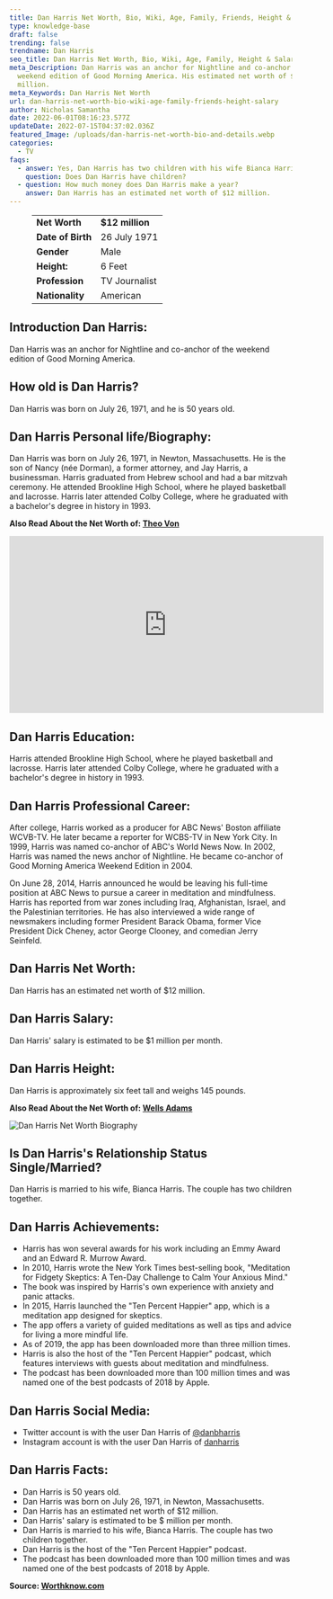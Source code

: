 ```yaml
---
title: Dan Harris Net Worth, Bio, Wiki, Age, Family, Friends, Height & Salary
type: knowledge-base
draft: false
trending: false
trendname: Dan Harris
seo_title: Dan Harris Net Worth, Bio, Wiki, Age, Family, Height & Salary - WorthKnow
meta_Description: Dan Harris was an anchor for Nightline and co-anchor of the
  weekend edition of Good Morning America. His estimated net worth of $12
  million.
meta_Keywords: Dan Harris Net Worth
url: dan-harris-net-worth-bio-wiki-age-family-friends-height-salary
author: Nicholas Samantha
date: 2022-06-01T08:16:23.577Z
updateDate: 2022-07-15T04:37:02.036Z
featured_Image: /uploads/dan-harris-net-worth-bio-and-details.webp
categories:
  - TV
faqs:
  - answer: Yes, Dan Harris has two children with his wife Bianca Harris.
    question: Does Dan Harris have children?
  - question: How much money does Dan Harris make a year?
    answer: Dan Harris has an estimated net worth of $12 million.
---
```

<figure class="wp-block-table is-style-stripes">
  <table>
    <tbody>
      <tr>
        <td>
          <strong>Net Worth</strong>
        </td>
        <td>
          <strong>$12 million</strong>
        </td>
      </tr>
      <tr>
        <td>
          <strong>Date of Birth</strong>
        </td>
        <td>26 July 1971</td>
      </tr>
      <tr>
        <td>
          <strong>Gender</strong>
        </td>
        <td>Male</td>
      </tr>
      <tr>
        <td>
          <strong>Height:</strong>
        </td>
        <td>6 Feet</td>
      </tr>
      <tr>
        <td>
          <strong>Profession</strong>
        </td>
        <td>TV Journalist</td>
      </tr>
      <tr>
        <td>
          <strong>Nationality</strong>
        </td>
        <td>American</td>
      </tr>
    </tbody>
  </table>
</figure>

## **Introduction Dan Harris:**

Dan Harris was an anchor for Nightline and co-anchor of the weekend edition of Good Morning America.

## **How old is Dan Harris?**

Dan Harris was born on July 26, 1971, and he is 50 years old.

## **Dan Harris Personal life/Biography:**

Dan Harris was born on July 26, 1971, in Newton, Massachusetts. He is the son of Nancy (née Dorman), a former attorney, and Jay Harris, a businessman. Harris graduated from Hebrew school and had a bar mitzvah ceremony. He attended Brookline High School, where he played basketball and lacrosse. Harris later attended Colby College, where he graduated with a bachelor's degree in history in 1993.

**Also Read About the Net Worth of: <a href="https://worthknow.com/theo-von-net-worth-bio-age-family-friends-height-salary/" target="_blank" rel="noopener">Theo Von</a>**

<iframe width="560" height="315" src="https://www.youtube.com/embed/Cr2Z89HkxRs" title="YouTube video player" frameborder="0" allow="accelerometer; autoplay; clipboard-write; encrypted-media; gyroscope; picture-in-picture" allowfullscreen></iframe>

## **Dan Harris Education:**

Harris attended Brookline High School, where he played basketball and lacrosse. Harris later attended Colby College, where he graduated with a bachelor's degree in history in 1993.

## **Dan Harris Professional Career:**

After college, Harris worked as a producer for ABC News' Boston affiliate WCVB-TV. He later became a reporter for WCBS-TV in New York City. In 1999, Harris was named co-anchor of ABC's World News Now. In 2002, Harris was named the news anchor of Nightline. He became co-anchor of Good Morning America Weekend Edition in 2004.

On June 28, 2014, Harris announced he would be leaving his full-time position at ABC News to pursue a career in meditation and mindfulness. Harris has reported from war zones including Iraq, Afghanistan, Israel, and the Palestinian territories. He has also interviewed a wide range of newsmakers including former President Barack Obama, former Vice President Dick Cheney, actor George Clooney, and comedian Jerry Seinfeld.

## **Dan Harris Net Worth:**

Dan Harris has an estimated net worth of $12 million.

## **Dan Harris Salary:**

Dan Harris' salary is estimated to be $1 million per month.

## **Dan Harris Height:**

Dan Harris is approximately six feet tall and weighs 145 pounds.

**Also Read About the Net Worth of: <a href="https://worthknow.com/wells-adams-net-worth-bio-wiki-age-family-friends-height-salary/" target="_blank" rel="noopener">Wells Adams</a>**

![Dan Harris Net Worth Biography](/uploads/dan-harris-net-worth-.webp)

## **Is Dan Harris's Relationship Status Single/Married?**

Dan Harris is married to his wife, Bianca Harris. The couple has two children together.

## **Dan Harris Achievements:**

* Harris has won several awards for his work including an Emmy Award and an Edward R. Murrow Award.
* In 2010, Harris wrote the New York Times best-selling book, "Meditation for Fidgety Skeptics: A Ten-Day Challenge to Calm Your Anxious Mind."
* The book was inspired by Harris's own experience with anxiety and panic attacks.
* In 2015, Harris launched the "Ten Percent Happier" app, which is a meditation app designed for skeptics.
* The app offers a variety of guided meditations as well as tips and advice for living a more mindful life.
* As of 2019, the app has been downloaded more than three million times.
* Harris is also the host of the "Ten Percent Happier" podcast, which features interviews with guests about meditation and mindfulness.
* The podcast has been downloaded more than 100 million times and was named one of the best podcasts of 2018 by Apple.

## **Dan Harris Social Media:**

* Twitter account is with the user Dan Harris of <a href="https://twitter.com/danbharris" target="_blank" rel="nofollow" rel="noopener">@danbharris</a>
* Instagram account is with the user Dan Harris of <a href="https://www.instagram.com/danharris/" target="_blank" rel="nofollow" rel="noopener">danharris</a>

## **Dan Harris Facts:**

* Dan Harris is 50 years old.
* Dan Harris was born on July 26, 1971, in Newton, Massachusetts.
* Dan Harris has an estimated net worth of $12 million.
* Dan Harris' salary is estimated to be $ million per month.
* Dan Harris is married to his wife, Bianca Harris. The couple has two children together.
* Dan Harris is the host of the "Ten Percent Happier" podcast.
* The podcast has been downloaded more than 100 million times and was named one of the best podcasts of 2018 by Apple.

**Source: <a href="https://worthknow.com/" target="_blank" rel="noopener">Worthknow.com</a>**